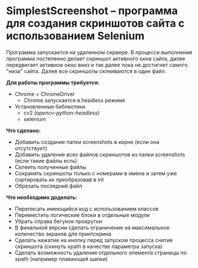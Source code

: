 # SimplestScreenshot – программа для создания скриншотов сайта с использованием Selenium

Программа запускается на удаленном сервере.
В процессе выполнения программа постепенно делает скриншот 
активного окна сайта, далее передвигает активное окно вниз и 
так далее пока не достигнет самого "низа" сайта. Далее все 
скриншоты склеиваются в один файл. 

**Для работы программы требуется:**
+ Chrome + ChromeDriver
    + Chrome запускается в headless режиме
+ Установленные библиотеки
    + cv2 *(opencv-python-headless)*
    + selenium

**Что сделано:**
+ Добавить создание папки screenshots в корне (если она отсутствует)
+ Добавить удаление всех файлов скриншотов из папки screenshots (если такие файлы есть)
+ Склеить полученные файлы
+ Сохранять скриншоты только с номерами в имена и затем уже сортировать их преобразовав в int
+ Обрезать последний файл

**Что необходимо доделать:**
+ Переписать имеющийся код с использованием классов
+ Переместить логические блоки в отдельные модули
+ Убрать справа бегунок прокрутки
+ В финальной версии сделать ограничение на максимальное количество экранов для принтскрина
+ Сделать нажатие на кнопку перед запуском процесса снятия скриншота (скинуть xpath в качестве параметра запуска)
+ Сделать возможность удаления отдельного элемента страницы по xpath (например плавающей шапки)
